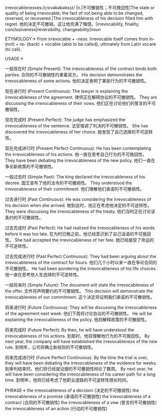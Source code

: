 irrevocablenesses:/ɪˌrɛvəkəbəlɪsɪz/
|n.|不可撤销性；不可挽回性|The state or quality of being irrevocable; the fact of not being able to be changed, reversed, or recovered.|The irrevocableness of his decision filled him with regret. 他的决定不可撤销，这让他充满了悔恨。|irrevocability, finality, conclusiveness|reversibility, changeability|noun


ETYMOLOGY->
From irrevocable + -ness.  Irrevocable itself comes from in- (not) + re- (back) + vocable (able to be called), ultimately from Latin vocare (to call).

USAGE->

一般现在时 (Simple Present):
The irrevocableness of the contract binds both parties.  合同的不可撤销性约束着双方。
His decision demonstrates the irrevocableness of some actions. 他的决定表明了某些行为的不可撤销性。

现在进行时 (Present Continuous):
The lawyer is explaining the irrevocableness of the agreement. 律师正在解释协议的不可撤销性。
They are discussing the irrevocableness of their vows. 他们正在讨论他们的誓言的不可撤销性。

现在完成时 (Present Perfect):
The judge has emphasized the irrevocableness of the sentence. 法官强调了判决的不可撤销性。
She has discovered the irrevocableness of her choice. 她发现了自己选择的不可逆转性。

现在完成进行时 (Present Perfect Continuous):
He has been contemplating the irrevocableness of his actions. 他一直在思考自己行为的不可挽回性。
They have been debating the irrevocableness of the new policy.  他们一直在争论新政策的不可撤销性。

一般过去时 (Simple Past):
The king declared the irrevocableness of his decree. 国王宣布了他的法令的不可撤销性。
They understood the irrevocableness of their commitment.  他们理解他们承诺的不可撤销性。

过去进行时 (Past Continuous):
He was considering the irrevocableness of his decision when she arrived. 她到达时，他正在考虑他决定的不可逆转性。
They were discussing the irrevocableness of the treaty. 他们当时正在讨论该条约的不可撤销性。

过去完成时 (Past Perfect):
He had realized the irrevocableness of his words before it was too late.  在为时已晚之前，他已经意识到了自己话语的不可挽回性。
She had accepted the irrevocableness of her fate. 她已经接受了命运的不可逆转性。


过去完成进行时 (Past Perfect Continuous):
They had been arguing about the irrevocableness of the contract for hours. 他们几个小时以来一直在争论合同的不可撤销性。
He had been pondering the irrevocableness of his life choices. 他一直在思考他人生选择的不可逆转性。


一般将来时 (Simple Future):
The document will state the irrevocableness of the offer. 文件将声明要约的不可撤销性。
This decision will demonstrate the irrevocableness of our commitment.  这个决定将证明我们承诺的不可撤销性。


将来进行时 (Future Continuous):
They will be discussing the irrevocableness of the agreement next week.  他们下周将讨论协议的不可撤销性。
He will be explaining the irrevocableness of the policy. 他将解释政策的不可撤销性。


将来完成时 (Future Perfect):
By then, he will have understood the irrevocableness of his actions. 到那时，他将理解他行为的不可挽回性。
By next year, the company will have established the irrevocableness of the new rule. 到明年，公司将确立新规则的不可撤销性。


将来完成进行时 (Future Perfect Continuous):
By the time the trial is over, they will have been debating the irrevocableness of the evidence for weeks.  到审判结束时，他们将已经就证据的不可撤销性辩论了数周。
By next year, he will have been considering the irrevocableness of his career path for a long time. 到明年，他将已经考虑了他职业道路的不可逆转性很长时间。


PHRASE->
the irrevocableness of a decision (决定的不可撤销性)
the irrevocableness of a promise (承诺的不可撤销性)
the irrevocableness of a contract (合同的不可撤销性)
the irrevocableness of a vow (誓言的不可撤销性)
the irrevocableness of an action (行动的不可撤销性)
